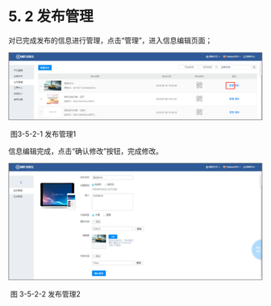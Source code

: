 # 5. 2   发布管理

对已完成发布的信息进行管理，点击“管理”，进入信息编辑页面；

![img](../images/72.png) 

​	图3-5-2-1 发布管理1

信息编辑完成，点击“确认修改”按钮，完成修改。

![img](../images/73.png) 

​	图 3-5-2-2 发布管理2
